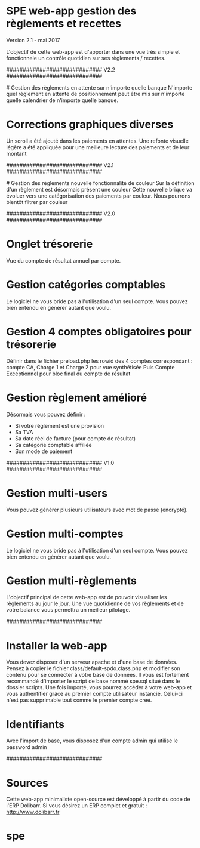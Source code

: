 # SPE web-app gestion des règlements et recettes
Version 2.1 - mai 2017

L'objectif de cette web-app est d'apporter dans une vue très simple et fonctionnele un contrôle quotidien sur ses règlements / recettes.

#############################
V2.2
#############################

# Gestion des règlements en attente sur n'importe quelle banque
N'importe quel règlement en attente de positionnement peut être mis sur n'importe quelle calendrier de n'importe quelle banque.

# Corrections graphiques diverses
Un scroll a été ajouté dans les paiements en attentes. Une refonte visuelle légère a été appliquée pour une meilleure lecture des paiements et de leur montant 

#############################
V2.1
#############################

# Gestion des règlements nouvelle fonctionnalité de couleur
Sur la définition d'un règlement est désormais présent une couleur
Cette nouvelle brique va évoluer vers une catégorisation des paiements par couleur.
Nous pourrons bientôt filtrer par couleur

#############################
V2.0
#############################

# Onglet trésorerie
Vue du compte de résultat annuel par compte.

# Gestion catégories comptables
Le logiciel ne vous bride pas à l'utilisation d'un seul compte. Vous pouvez bien entendu en générer autant que voulu.

# Gestion 4 comptes obligatoires pour trésorerie
Définir dans le fichier preload.php les rowid des 4 comptes correspondant : compte CA, Charge 1 et Charge 2 pour vue synthétisée
Puis Compte Exceptionnel pour bloc final du compte de résultat

# Gestion règlement amélioré
Désormais vous pouvez définir :
- Si votre règlement est une provision
- Sa TVA
- Sa date réel de facture (pour compte de résultat)
- Sa catégorie comptable affiliée
- Son mode de paiement

#############################
V1.0
#############################

# Gestion multi-users 
Vous pouvez générer plusieurs utilisateurs avec mot de passe (encrypté).

# Gestion multi-comptes
Le logiciel ne vous bride pas à l'utilisation d'un seul compte. Vous pouvez bien entendu en générer autant que voulu.

# Gestion multi-règlements
L'objectif principal de cette web-app est de pouvoir visualiser les règlements au jour le jour. Une vue quotidienne de vos règlements et de votre balance vous permettra un meilleur pilotage.


#############################

# Installer la web-app
Vous devez disposer d'un serveur apache et d'une base de données.
Pensez à copier le fichier class/default-spdo.class.php et modifier son contenu pour se connecter à votre base de données.
Il vous est fortement recommandé d'importer le script de base nommé spe.sql situé dans le dossier scripts.
Une fois importé, vous pourrez accéder à votre web-app et vous authentifier grâce au premier compte utilisateur instancié. Celui-ci n'est pas supprimable tout comme le premier compte créé.

# Identifiants
Avec l'import de base, vous disposez d'un compte admin qui utilise le password admin


#############################

# Sources
Cette web-app minimaliste open-source est développé à partir du code de l'ERP Dolibarr.
Si vous désirez un ERP complet et gratuit : http://www.dolibarr.fr

# spe
